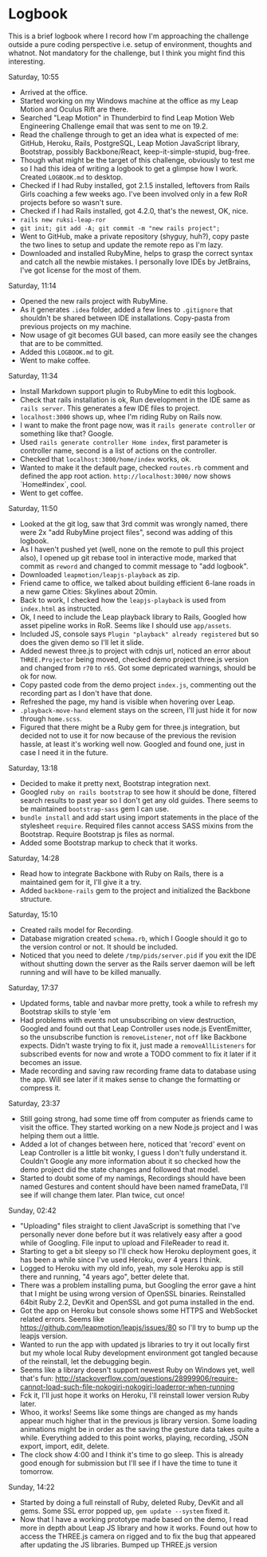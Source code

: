 Logbook
=======

This is a brief logbook where I record how I'm approaching the challenge
outside a pure coding perspective i.e. setup of environment, thoughts
and whatnot. Not mandatory for the challenge, but I think you might find
this interesting.

Saturday, 10:55
- Arrived at the office.
- Started working on my Windows machine at the office as my Leap Motion and
  Oculus Rift are there.
- Searched "Leap Motion" in Thunderbird to find Leap Motion Web Engineering
  Challenge email that was sent to me on 19.2.
- Read the challenge through to get an idea what is expected of me:
  GitHub, Heroku, Rails, PostgreSQL, Leap Motion JavaScript library, Bootstrap,
  possibly Backbone/React, keep-it-simple-stupid, bug-free.
- Though what might be the target of this challenge, obviously to test me
  so I had this idea of writing a logbook to get a glimpse how I work.
  Created `LOGBOOK.md` to desktop.
- Checked if I had Ruby installed, got 2.1.5 installed, leftovers from
  Rails Girls coaching a few weeks ago. I've been involved only in a few
  RoR projects before so wasn't sure.
- Checked if I had Rails installed, got 4.2.0, that's the newest, OK, nice.
- `rails new ruksi-leap-ror`
- `git init; git add -A; git commit -m "new rails project";`
- Went to GitHub, make a private repository (shyguy, huh?), copy paste
  the two lines to setup and update the remote repo as I'm lazy.
- Downloaded and installed RubyMine, helps to grasp the correct syntax
  and catch all the newbie mistakes. I personally love IDEs by JetBrains,
  I've got license for the most of them.

Saturday, 11:14
- Opened the new rails project with RubyMine.
- As it generates `.idea` folder, added a few lines to `.gitignore`
  that shouldn't be shared between IDE installations. Copy-pasta from
  previous projects on my machine.
- Now usage of git becomes GUI based, can more easily see the
  changes that are to be committed.
- Added this `LOGBOOK.md` to git.
- Went to make coffee.

Saturday, 11:34
- Install Markdown support plugin to RubyMine to edit this logbook.
- Check that rails installation is ok, Run development in the IDE same as `rails server`.
  This generates a few IDE files to project.
- `localhost:3000` shows up, whee I'm riding Ruby on Rails now.
- I want to make the front page now, was it `rails generate controller` or something like that? Google.
- Used `rails generate controller Home index`, first parameter is controller name, second is a list of actions
  on the controller.
- Checked that `localhost:3000/home/index` works, ok.
- Wanted to make it the default page, checked `routes.rb` comment and defined the app root action.
  `http://localhost:3000/` now shows ´Home#index´, cool.
- Went to get coffee.

Saturday, 11:50
- Looked at the git log, saw that 3rd commit was wrongly named, there were 2x "add RubyMine project files",
  second was adding of this logbook.
- As I haven't pushed yet (well, none on the remote to pull this project also), I opened up git rebase tool in
  interactive mode, marked that commit as `reword` and changed to commit message to "add logbook".
- Downloaded `leapmotion/leapjs-playback` as zip.
- Friend came to office, we talked about building efficient 6-lane roads in a new game Cities: Skylines about 20min.
- Back to work, I checked how the `leapjs-playback` is used from `index.html` as instructed.
- Ok, I need to include the Leap playback library to Rails, Googled how asset pipeline works in RoR.
  Seems like I should use `app/assets`.
- Included JS, console says `Plugin "playback" already registered` but so does the given demo so I'll let it slide.
- Added newest three.js to project with cdnjs url, noticed an error about `THREE.Projector` being moved, checked
  demo project three.js version and changed from `r70` to `r65`. Got some depricated warnings, should be ok for now.
- Copy pasted code from the demo project `index.js`, commenting out the recording part as I don't have that done.
- Refreshed the page, my hand is visible when hovering over Leap.
- `.playback-move-hand` element stays on the screen, I'll just hide it for now through `home.scss`.
- Figured that there might be a Ruby gem for three.js integration, but decided not to use it for now because of
  the previous the revision hassle, at least it's working well now. Googled and found one, just in case
  I need it in the future.

Saturday, 13:18
- Decided to make it pretty next, Bootstrap integration next.
- Googled `ruby on rails bootstrap` to see how it should be done, filtered search results to past year so I don't
  get any old guides. There seems to be maintained `bootstrap-sass` gem I can use.
- `bundle install` and add start using import statements in the place of the stylesheet `require`. Required files
  cannot access SASS mixins from the Bootstrap. Require Bootstrap js files as normal.
- Added some Bootstrap markup to check that it works.

Saturday, 14:28
- Read how to integrate Backbone with Ruby on Rails, there is a maintained gem for it, I'll give it a try.
- Added `backbone-rails` gem to the project and initialized the Backbone structure.

Saturday, 15:10
- Created rails model for Recording.
- Database migration created `schema.rb`, which I Google should it go to the version control or not.
  It should be included.
- Noticed that you need to delete `/tmp/pids/server.pid` if you exit the IDE without shutting down the server
  as the Rails server daemon will be left running and will have to be killed manually.

Saturday, 17:37
- Updated forms, table and navbar more pretty, took a while to refresh my Bootstrap skills to style 'em
- Had problems with events not unsubscribing on view destruction, Googled and found out that Leap Controller
  uses node.js EventEmitter, so the unsubscribe function is `removeListener`, not `off` like Backbone expects.
  Didn't waste trying to fix it, just made a `removeAllListeners` for subscribed events for now and wrote a
  TODO comment to fix it later if it becomes an issue.
- Made recording and saving raw recording frame data to database using the app. Will see later if it makes sense
  to change the formatting or compress it.

Saturday, 23:37
- Still going strong, had some time off from computer as friends came to visit the office. They
  started working on a new Node.js project and I was helping them out a little.
- Added a lot of changes between here, noticed that 'record' event on Leap Controller is a little bit wonky,
  I guess I don't fully understand it. Couldn't Google any more information about it so checked how the demo project
  did the state changes and followed that model.
- Started to doubt some of my namings, Recordings should have been named Gestures and content should have been named
  frameData, I'll see if will change them later. Plan twice, cut once!

Sunday, 02:42
- "Uploading" files straight to client JavaScript is something that I've personally never done before but
  it was relatively easy after a good while of Googling. File input to upload and FileReader to read it.
- Starting to get a bit sleepy so I'll check how Heroku deployment goes, it has been a while since I've used Heroku,
  over 4 years I think.
- Logged to Heroku with my old info, yeah, my sole Heroku app is still there and running, "4 years ago", better
  delete that.
- There was a problem installing puma, but Googling the error gave a hint that I might be using wrong version of
  OpenSSL binaries. Reinstalled 64bit Ruby 2.2, DevKit and OpenSSL and got puma installed in the end.
- Got the app on Heroku but console shows some HTTPS and WebSocket related errors.
  Seems like https://github.com/leapmotion/leapjs/issues/80 so I'll try to bump up the leapjs version.
- Wanted to run the app with updated js libraries to try it out locally first but my whole local Ruby development
  environment got tangled because of the reinstall, let the debugging begin.
- Seems like a library doesn't support newest Ruby on Windows yet, well that's fun:
  http://stackoverflow.com/questions/28999906/require-cannot-load-such-file-nokogiri-nokogiri-loaderror-when-running
- Fck it, I'll just hope it works on Heroku, I'll reinstall lower version Ruby later.
- Whoo, it works! Seems like some things are changed as my hands appear much higher that in the previous
  js library version. Some loading animations might be in order as the saving the gesture data takes quite a while.
  Everything added to this point works, playing, recording, JSON export, import, edit, delete.
- The clock show 4:00 and I think it's time to go sleep. This is already good enough for submission but I'll
  see if I have the time to tune it tomorrow.

Sunday, 14:22
- Started by doing a full reinstall of Ruby, deleted Ruby, DevKit and all gems.
  Some SSL error popped up, `gem update --system` fixed it.
- Now that I have a working prototype made based on the demo, I read more in depth about Leap JS library and how it
  works. Found out how to access the THREE.js camera on rigged and to fix the bug that appeared after updating
  the JS libraries. Bumped up THREE.js version
